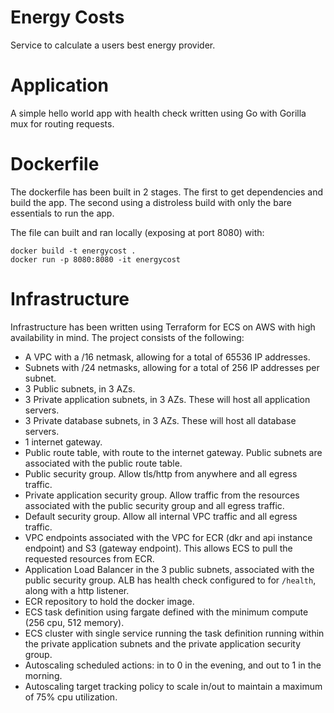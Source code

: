 # Energy Costs

Service to calculate a users best energy provider.

# Application

A simple hello world app with health check written using Go with
Gorilla mux for routing requests.

# Dockerfile

The dockerfile has been built in 2 stages. The first to get
dependencies and build the app. The second using a distroless
build with only the bare essentials to run the app.

The file can built and ran locally (exposing at port 8080) with:

```
docker build -t energycost .
docker run -p 8080:8080 -it energycost
```

# Infrastructure

Infrastructure has been written using Terraform for ECS on AWS with high availability in mind.
The project consists of the following:
- A VPC with a /16 netmask, allowing for a total of 65536 IP addresses.
- Subnets with /24 netmasks, allowing for a total of 256 IP addresses per subnet.
- 3 Public subnets, in 3 AZs.
- 3 Private application subnets, in 3 AZs. These will host all application servers.
- 3 Private database subnets, in 3 AZs. These will host all database servers.
- 1 internet gateway.
- Public route table, with route to the internet gateway. Public subnets are associated
  with the public route table.
- Public security group. Allow tls/http from anywhere and all egress traffic.
- Private application security group. Allow traffic from the resources associated with
  the public security group and all egress traffic.
- Default security group. Allow all internal VPC traffic and all egress traffic.
- VPC endpoints associated with the VPC for ECR (dkr and api instance endpoint) and S3 
  (gateway endpoint). This allows ECS to pull the requested resources from ECR.
- Application Load Balancer in the 3 public subnets, associated with the public security group.
  ALB has health check configured to for `/health`, along with a http listener.
- ECR repository to hold the docker image.
- ECS task definition using fargate defined with the minimum compute (256 cpu, 512 memory).
- ECS cluster with single service running the task definition running within the private 
  application subnets and the private application security group.
- Autoscaling scheduled actions: in to 0 in the evening, and out to 1 in the morning.
- Autoscaling target tracking policy to scale in/out to maintain a maximum of 75% cpu 
  utilization.
